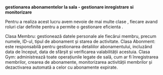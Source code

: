 **gestionarea abonamentelor la sala - gestionare inregistrare si monitorizare**

Pentru a realiza acest lucru avem nevoie de mai multe clase , fiecare avand roluri clar definite  pentru a permite o gestionare eficienta . 

 Clasa Membru: gestionează datele personale ale fiecărui membru, precum numele, ID-ul, tipul de abonament și starea de activitate.
 Clasa Abonment: este responsabilă pentru gestionarea detaliilor abonamentului, incluzând data de început, data de sfârșit și verificarea valabilității acestuia.
Clasa Gym: administrează toate operațiunile legate de sală, cum ar fi înregistrarea membrilor, crearea de abonamente, monitorizarea activității membrilor și dezactivarea automată a celor cu abonamente expirate.
  
